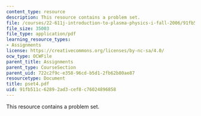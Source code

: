 ```yaml
---
content_type: resource
description: This resource contains a problem set.
file: /courses/22-611j-introduction-to-plasma-physics-i-fall-2006/91fb511c62892ad3cef8c76024896858_pset4.pdf
file_size: 35003
file_type: application/pdf
learning_resource_types:
- Assignments
license: https://creativecommons.org/licenses/by-nc-sa/4.0/
ocw_type: OCWFile
parent_title: Assignments
parent_type: CourseSection
parent_uid: 722c2f9c-e358-96cd-b5d1-2fb62b80ae87
resourcetype: Document
title: pset4.pdf
uid: 91fb511c-6289-2ad3-cef8-c76024896858
---
```

This resource contains a problem set.